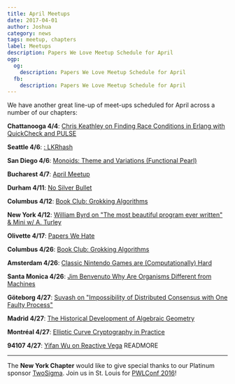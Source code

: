 ```yaml
---
title: April Meetups
date: 2017-04-01
author: Joshua
category: news
tags: meetup, chapters
label: Meetups
description: Papers We Love Meetup Schedule for April
ogp:
  og:
    description: Papers We Love Meetup Schedule for April
  fb:
    description: Papers We Love Meetup Schedule for April
---
```


We have another great line-up of meet-ups scheduled for April across a number of our chapters:

**Chattanooga 4/4**: [Chris Keathley on Finding Race Conditions in Erlang with QuickCheck and PULSE](https://www.meetup.com/Papers-We-Love-Chattanooga/events/238807283/)

**Seattle 4/6**: [: LKRhash](https://www.meetup.com/Papers-We-Love-Seattle/events/238400445/)

**San Diego 4/6**: [Monoids: Theme and Variations (Functional Pearl)](https://www.meetup.com/Papers-We-Love-San-Diego/events/236660045/)

**Bucharest 4/7**: [April Meetup](https://www.meetup.com/papers-we-love-bucharest/events/238823989/)

**Durham 4/11**: [No Silver Bullet](https://www.meetup.com/Papers-We-Love-Raleigh-Durham/events/238268130/)

**Columbus 4/12**: [Book Club: Grokking Algorithms](https://www.meetup.com/Papers-We-Love-Columbus/events/238913389/)

**New York  4/12**: [William Byrd on "The most beautiful program ever written" & Mini w/ A. Turley](https://www.meetup.com/papers-we-love/events/238718664/)

**Olivette 4/17**: [Papers We Hate](https://www.meetup.com/Papers-We-Love-in-saint-louis/events/239097908/)

**Columbus 4/26**: [Book Club: Grokking Algorithms](https://www.meetup.com/Papers-We-Love-Columbus/events/239359689/)

**Amsterdam 4/26**: [Classic Nintendo Games are (Computationally) Hard](https://www.meetup.com/papers-we-love-amsterdam/events/238612409/)

**Santa Monica 4/26**: [Jim Benvenuto  Why Are Organisms Different from Machines](https://www.meetup.com/Papers-We-Love-LA/events/237906391/)

**Göteborg 4/27**: [Suvash on "Impossibility of Distributed Consensus with One Faulty Process"](https://www.meetup.com/Papers-We-Love-Gothenburg/events/238598678/)

**Madrid 4/27**: [The Historical Development of Algebraic Geometry](https://www.meetup.com/Papers-We-Love-Madrid/events/239309072/)

**Montréal 4/27**: [Elliptic Curve Cryptography in Practice](https://www.meetup.com/Papers-We-Love-Montreal/events/238644504/)

**94107 4/27**: [Yifan Wu on Reactive Vega](https://www.meetup.com/papers-we-love-too/events/238325973/)
 READMORE

---

The **New York Chapter** would like to give special thanks to our Platinum sponsor [TwoSigma](https://www.twosigma.com). Join us in St. Louis for [PWLConf 2016](http://pwlconf.org/)!
